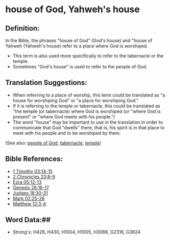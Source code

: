 # house of God, Yahweh's house #

## Definition: ##

In the Bible, the phrases "house of God" (God's house) and "house of Yahweh (Yahweh's house) refer to a place where God is worshiped.

* This term is also used more specifically to refer to the tabernacle or the temple.
* Sometimes "God's house" is used to refer to the people of God.

## Translation Suggestions: ##

* When referring to a place of worship, this term could be translated as "a house for worshiping God" or "a place for worshiping God."
* If it is referring to the temple or tabernacle, this could be translated as "the temple (or tabernacle) where God is worshiped (or "where God is present" or "where God meets with his people.")
* The word "house" may be important to use in the translation in order to communicate that God "dwells" there, that is, his spirit is in that place to meet with his people and to be worshiped by them.

(See also: [people of God](../kt/peopleofgod.md), [tabernacle](../kt/tabernacle.md), [temple](../kt/temple.md))

## Bible References: ##

* [1 Timothy 03:14-15](rc://en/tn/help/1ti/03/14)
* [2 Chronicles 23:8-9](rc://en/tn/help/2ch/23/08)
* [Ezra 05:12-13](rc://en/tn/help/ezr/05/12)
* [Genesis 28:16-17](rc://en/tn/help/gen/28/16)
* [Judges 18:30-31](rc://en/tn/help/jdg/18/30)
* [Mark 02:25-26](rc://en/tn/help/mrk/02/25)
* [Matthew 12:3-4](rc://en/tn/help/mat/12/03)

## Word Data:##

* Strong's: H426, H430, H1004, H1005, H3068, G2316, G3624

